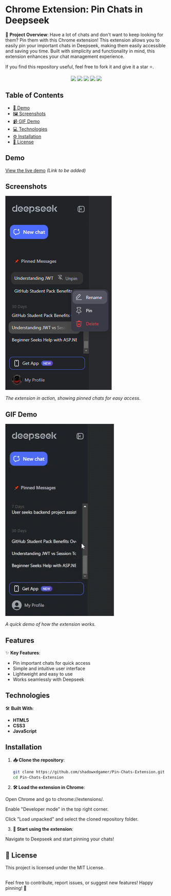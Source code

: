 # Chrome Extension: Pin Chats in Deepseek

📝 **Project Overview**: Have a lot of chats and don't want to keep looking for them? Pin them with this Chrome extension! This extension allows you to easily pin your important chats in Deepseek, making them easily accessible and saving you time. Built with simplicity and functionality in mind, this extension enhances your chat management experience.

If you find this repository useful, feel free to fork it and give it a star ⭐.

<div align="center">
  <img src="https://img.shields.io/github/issues/shadowxdgamer/DeepSeekPin?style=for-the-badge&logo=appveyor" />
  <img src="https://img.shields.io/github/forks/shadowxdgamer/DeepSeekPin?style=for-the-badge&logo=appveyor" />
  <img src="https://img.shields.io/github/stars/shadowxdgamer/DeepSeekPin?style=for-the-badge&logo=appveyor" />
  <img src="https://img.shields.io/github/license/shadowxdgamer/DeepSeekPin?style=for-the-badge&logo=appveyor" />
  <a>
    <img src="https://api.visitorbadge.io/api/visitors?path=https%3A%2F%2Fgithub.com%2Fshadowxdgamer%2FDeepSeekPin&countColor=%23263759" />
  </a>
</div>

## Table of Contents

- [🚀 Demo](#demo)
- [🖼️ Screenshots](#screenshots)
- [📹 GIF Demo](#gif-demo)
- [💻 Technologies](#technologies)
- [⚙️ Installation](#installation)
- [📜 License](#license)

## Demo

[View the live demo](#) _(Link to be added)_

## Screenshots

![📌 Pinned Chats](resources/Pin.png)

_The extension in action, showing pinned chats for easy access._

## GIF Demo

![📌 Pin Chats Demo](resources/PinChats.gif)

_A quick demo of how the extension works._

## Features

✨ **Key Features**:

- Pin important chats for quick access
- Simple and intuitive user interface
- Lightweight and easy to use
- Works seamlessly with Deepseek

## Technologies

🛠️ **Built With**:

- **HTML5**
- **CSS3**
- **JavaScript**

## Installation

1. **📥 Clone the repository**:

   ```bash
   git clone https://github.com/shadowxdgamer/Pin-Chats-Extension.git
   cd Pin-Chats-Extension

   ```

2. **🛠️ Load the extension in Chrome**:

Open Chrome and go to chrome://extensions/.

Enable "Developer mode" in the top right corner.

Click "Load unpacked" and select the cloned repository folder.

3. **🚀 Start using the extension**:

Navigate to Deepseek and start pinning your chats!

## 📄 License

This project is licensed under the MIT License.

##
Feel free to contribute, report issues, or suggest new features! Happy pinning! 📌
